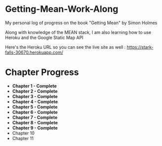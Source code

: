 # Getting-Mean-Work-Along

My personal log of progress on the book "Getting Mean" by Simon Holmes

Along with knowledge of the MEAN stack, I am also learning how to use Heroku and the Google Static Map API

Here's the Heroku URL so you can see the live site as well : https://stark-falls-30670.herokuapp.com/

# Chapter Progress

- **Chapter 1 - Complete**
- **Chapter 2 - Complete**
- **Chapter 3 - Complete**
- **Chapter 4 - Complete**
- **Chapter 5 - Complete**
- **Chapter 6 - Complete**
- **Chapter 7 - Complete**
- **Chapter 8 - Complete**
- **Chapter 9 - Complete**
- Chapter 10
- Chapter 11
